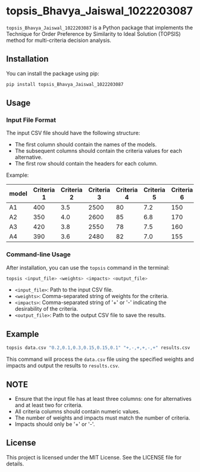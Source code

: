 # topsis_Bhavya_Jaiswal_1022203087

`topsis_Bhavya_Jaiswal_1022203087` is a Python package that implements the Technique for Order Preference by Similarity to Ideal Solution (TOPSIS) method for multi-criteria decision analysis.

## Installation

You can install the package using pip:

```bash
pip install topsis_Bhavya_Jaiswal_1022203087
```

## Usage

### Input File Format

The input CSV file should have the following structure:

- The first column should contain the names of the models.
- The subsequent columns should contain the criteria values for each alternative.
- The first row should contain the headers for each column.

Example:

| model | Criteria 1 | Criteria 2 | Criteria 3 | Criteria 4 | Criteria 5 | Criteria 6 |
|-------------|------------|------------|------------|------------|------------|------------|
| A1        | 400        | 3.5         | 2500       | 80         | 7.2        | 150        |
| A2        | 350        | 4.0         | 2600       | 85         | 6.8        | 170        |
| A3        | 420        | 3.8         | 2550       | 78         | 7.5        | 160        |
| A4        | 390        | 3.6         | 2480       | 82         | 7.0        | 155        |

### Command-line Usage

After installation, you can use the `topsis` command in the terminal:

```bash
topsis <input_file> <weights> <impacts> <output_file>
```

- `<input_file>`: Path to the input CSV file.
- `<weights>`: Comma-separated string of weights for the criteria.
- `<impacts>`: Comma-separated string of '+' or '-' indicating the desirability of the criteria.
- `<output_file>`: Path to the output CSV file to save the results.

## Example

```bash
topsis data.csv "0.2,0.1,0.3,0.15,0.15,0.1" "+,-,+,+,-,+" results.csv
```

This command will process the `data.csv` file using the specified weights and impacts and output the results to `results.csv`.

## NOTE

- Ensure that the input file has at least three columns: one for alternatives and at least two for criteria.
- All criteria columns should contain numeric values.
- The number of weights and impacts must match the number of criteria.
- Impacts should only be '+' or '-'.

## License

This project is licensed under the MIT License. See the LICENSE file for details.

